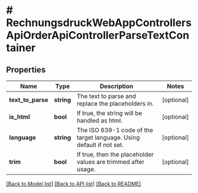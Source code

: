 # # RechnungsdruckWebAppControllersApiOrderApiControllerParseTextContainer

## Properties

Name | Type | Description | Notes
------------ | ------------- | ------------- | -------------
**text_to_parse** | **string** | The text to parse and replace the placeholders in. | [optional]
**is_html** | **bool** | If true, the string will be handled as html. | [optional]
**language** | **string** | The ISO 639-1 code of the target language. Using default if not set. | [optional]
**trim** | **bool** | If true, then the placeholder values are trimmed after usage. | [optional]

[[Back to Model list]](../../README.md#models) [[Back to API list]](../../README.md#endpoints) [[Back to README]](../../README.md)
